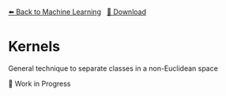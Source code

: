<!-- Header -->
[⬅️ Back to Machine Learning](https://github.com/JonasKoenig/CodeOnMyMind/tree/master/projects/machine-learning) &nbsp;
[💾 Download](https://minhaskamal.github.io/DownGit/#/home?url=https:%2F%2Fgithub.com%2FJonasKoenig%2FCodeOnMyMind%2Ftree%2Fmaster%2Fprojects%2Fmachine-learning%2Fkernels)

# Kernels

General technique to separate classes in a non-Euclidean space

🚧 Work in Progress
